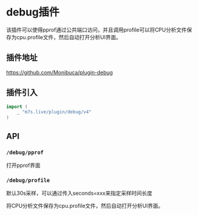 # debug插件

该插件可以使得pprof通过公共端口访问，并且调用profile可以将CPU分析文件保存为cpu.profile文件，然后自动打开分析UI界面。

## 插件地址

https://github.com/Monibuca/plugin-debug

## 插件引入
```go
import (
    _ "m7s.live/plugin/debug/v4"
)
```

## API

### `/debug/pprof`
打开pprof界面

### `/debug/profile`
默认30s采样，可以通过传入seconds=xxx来指定采样时间长度

将CPU分析文件保存为cpu.profile文件，然后自动打开分析UI界面。